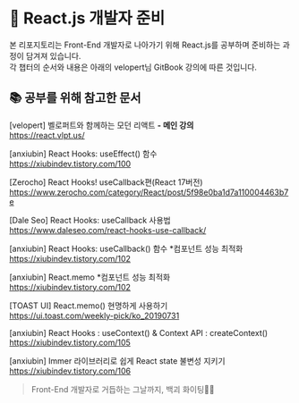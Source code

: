 # 🔮 React.js 개발자 준비

본 리포지토리는 Front-End 개발자로 나아가기 위해 React.js를 공부하며 준비하는 과정이 담겨져 있습니다.<br>
각 챕터의 순서와 내용은 아래의 velopert님 GitBook 강의에 따른 것입니다.

## 📚 공부를 위해 참고한 문서

[velopert] 벨로퍼트와 함께하는 모던 리액트 <b>- 메인 강의</b><br>
https://react.vlpt.us/

[anxiubin] React Hooks: useEffect() 함수<br>
https://xiubindev.tistory.com/100

[Zerocho] React Hooks! useCallback편(React 17버전)<br>
https://www.zerocho.com/category/React/post/5f98e0ba1d7a110004463b7e

[Dale Seo] React Hooks: useCallback 사용법<br>
https://www.daleseo.com/react-hooks-use-callback/

[anxiubin] React Hooks: useCallback() 함수 \*컴포넌트 성능 최적화<br>
https://xiubindev.tistory.com/102

[anxiubin] React.memo \*컴포넌트 성능 최적화<br>
https://xiubindev.tistory.com/102

[TOAST UI] React.memo() 현명하게 사용하기<br>
https://ui.toast.com/weekly-pick/ko_20190731

[anxiubin] React Hooks : useContext() & Context API : createContext()<br>
https://xiubindev.tistory.com/105

[anxiubin] Immer 라이브러리로 쉽게 React state 불변성 지키기<br>
https://xiubindev.tistory.com/106

> Front-End 개발자로 거듭하는 그날까지, 백괴 화이팅💪🔥
